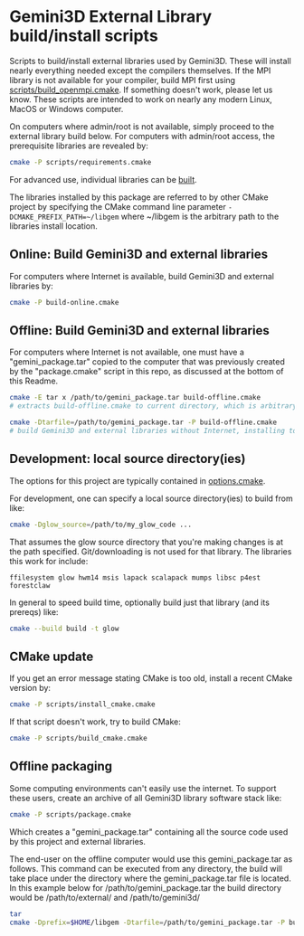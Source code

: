 # Gemini3D External Library build/install scripts

Scripts to build/install external libraries used by Gemini3D.
These will install nearly everything needed except the compilers themselves.
If the MPI library is not available for your compiler, build MPI first using
[scripts/build_openmpi.cmake](./scripts/build_openmpi.cmake).
If something doesn't work, please let us know.
These scripts are intended to work on nearly any modern Linux, MacOS or Windows computer.

On computers where admin/root is not available, simply proceed to the external library build below.
For computers with admin/root access, the prerequisite libraries are revealed by:

```sh
cmake -P scripts/requirements.cmake
```

For advanced use, individual libraries can be [built](./build.md).

The libraries installed by this package are referred to by other CMake project by specifying the CMake command line parameter `-DCMAKE_PREFIX_PATH=~/libgem` where ~/libgem is the arbitrary path to the libraries install location.

## Online: Build Gemini3D and external libraries

For computers where Internet is available, build Gemini3D and external libraries by:

```sh
cmake -P build-online.cmake
```

## Offline: Build Gemini3D and external libraries

For computers where Internet is not available, one must have a "gemini_package.tar" copied
to the computer that was previously created by the "package.cmake" script in this repo, as discussed at the bottom of this Readme.

```sh
cmake -E tar x /path/to/gemini_package.tar build-offline.cmake
# extracts build-offline.cmake to current directory, which is arbitrary

cmake -Dtarfile=/path/to/gemini_package.tar -P build-offline.cmake
# build Gemini3D and external libraries without Internet, installing to ~/libgem by default
```

## Development: local source directory(ies)

The options for this project are typically contained in [options.cmake](./options.cmake).

For development, one can specify a local source directory(ies) to build from like:

```sh
cmake -Dglow_source=/path/to/my_glow_code ...
```

That assumes the glow source directory that you're making changes is at the path specified.
Git/downloading is not used for that library.
The libraries this work for include:

```
ffilesystem glow hwm14 msis lapack scalapack mumps libsc p4est forestclaw
```

In general to speed build time, optionally build just that library (and its prereqs) like:

```sh
cmake --build build -t glow
```

## CMake update

If you get an error message stating CMake is too old, install a recent CMake version by:

```sh
cmake -P scripts/install_cmake.cmake
```

If that script doesn't work, try to build CMake:

```sh
cmake -P scripts/build_cmake.cmake
```

## Offline packaging

Some computing environments can't easily use the internet.
To support these users, create an archive of all Gemini3D library software stack like:

```sh
cmake -P scripts/package.cmake
```

Which creates a "gemini_package.tar" containing all the source code used by this project and external libraries.

The end-user on the offline computer would use this gemini_package.tar as follows.
This command can be executed from any directory, the build will take place under the directory where the gemini_package.tar file is located.
In this example below for /path/to/gemini_package.tar the build directory would be /path/to/external/ and /path/to/gemini3d/

```sh
tar
cmake -Dprefix=$HOME/libgem -Dtarfile=/path/to/gemini_package.tar -P build-offline.cmake
```
